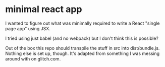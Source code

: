 # minimal react app

I wanted to figure out what was minimally required to write a React
"single page app" using JSX.

I tried using just babel (and no webpack) but I don't think this is possible?

Out of the box this repo should transpile the stuff in src into
dist/bundle.js. Nothing else is set up, though. It's adapted from
something I was messing around with on glitch.com.
